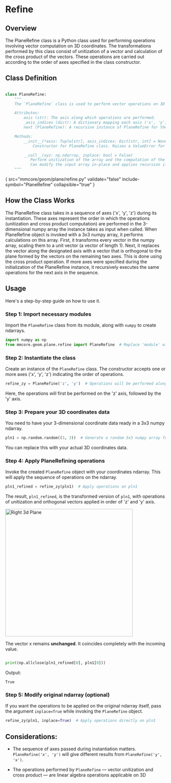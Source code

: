 # Refine

## Overview

The PlaneRefine class is a Python class used for performing operations involving vector computation on 3D coordinates.
The transformations performed by this class consist of unitization of a vector and calculation of the cross product of
the vectors. These operations are carried out according to the order of axes specified in the class constructor.

## Class Definition

```python

class PlaneRefine:
    """
    The `PlaneRefine` class is used to perform vector operations on 3D coordinates.

    Attributes:
        axis (str): The axis along which operations are performed.
        _axis_indices (dict): A dictionary mapping each axis ('x', 'y', 'z') to a number (0, 1, 2)
        next (PlaneRefine): A recursive instance of PlaneRefine for the subsequent axis if provided.

    Methods:
        __init__(*axis: Tuple[str], axis_indices: Dict[str, int] = None)
            Constructor for PlaneRefine class. Raises a ValueError for more than 3 axes.

        __call__(xyz: np.ndarray, inplace: bool = False)
           Perform unitization of the array and the computation of the cross product depending on the axis.
           Can modify the input array in-place and applies recursion if a next PlaneRefine instance exists.
    """

```

{
src="mmcore/geom/plane/refine.py" validate="false"   include-symbol="PlaneRefine" collapsible="true"
}

## How the Class Works

The PlaneRefine class takes in a sequence of axes ('x', 'y', 'z') during its instantiation. These axes represent the
order in which the operations (unitization and cross product computation) are performed in the 3-dimensional numpy array
the instance takes as input when called.
When PlaneRefine object is invoked with a 3x3 numpy array, it performs calculations on this array. First, it transforms
every vector in the numpy array, scaling them to a unit vector (a vector of length 1). Next, it replaces the vector
along the designated axis with a vector that is orthogonal to the plane formed by the vectors on the remaining two axes.
This is done using the cross product operation. If more axes were specified during the initialization of the PlaneRefine
instance, it recursively executes the same operations for the next axis in the sequence.

## Usage

Here's a step-by-step guide on how to use it.

### Step 1: Import necessary modules

Import the `PlaneRefine` class from its module, along with `numpy` to create ndarrays.

```python
import numpy as np
from mmcore.geom.plane.refine import PlaneRefine  # Replace 'module' with the actual module name
```

### Step 2: Instantiate the class

Create an instance of the `PlaneRefine` class. The constructor accepts one or more axes ('x', 'y', 'z') indicating the
order of operations.

```python
refine_zy = PlaneRefine('z', 'y')  # Operations will be performed along 'z' and 'y' axes in sequence
```

Here, the operations will first be performed on the 'z' axis, followed by the 'y' axis.

### Step 3: Prepare your 3D coordinates data

You need to have your 3-dimensional coordinate data ready in a 3x3 numpy ndarray.

```python
pln1 = np.random.random((3, 3))  # Generate a random 3x3 numpy array for this example
```

You can replace this with your actual 3D coordinates data.

### Step 4: Apply PlaneRefining operations

Invoke the created `PlaneRefine` object with your coordinates ndarray. This will apply the sequence of operations on the
ndarray.

```python
pln1_refined = refine_zy(pln1)  # Apply operations on pln1
```

The result, `pln1_refined`, is the transformed version of `pln1`, with operations of unitization and orthogonal vectors
applied in order of 'z' and 'y' axis.

<img alt="Right 3d Plane" height="400"  src="Screenshot 2024-01-07at010208.png"/>

The vector x remains **unchanged**. It coincides completely with the incoming value.

```python

print(np.allclose(pln1_refined[0], pln1[0]))

```

Output:

```
True
```

### Step 5: Modify original ndarray (optional)

If you want the operations to be applied on the original ndarray itself, pass the argument `inplace=True` while invoking
the `PlaneRefine` object.

```python
refine_zy(pln1, inplace=True)  # Apply operations directly on pln1


```

## Considerations:

- The sequence of axes passed during instantiation matters. `PlaneRefine('x', 'y')` will give different results
  from `PlaneRefine('y', 'x')`.

- The operations performed by `PlaneRefine` — vector unitization and cross product — are linear algebra operations
  applicable on 3D


